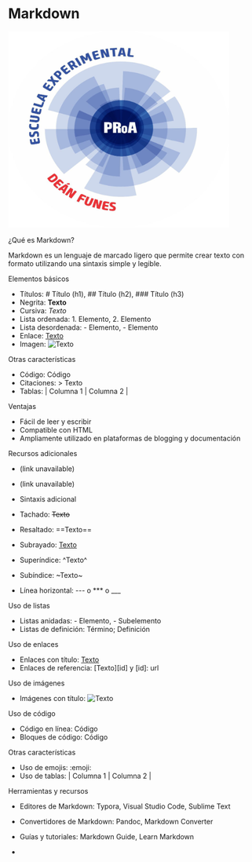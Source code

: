 # Markdown
<img src="1000382564.jpg" alt="texto alternativo" width="450" height="400">

¿Qué es Markdown?

Markdown es un lenguaje de marcado ligero que permite crear texto con formato utilizando una sintaxis simple y legible.

Elementos básicos

- Títulos: # Título (h1), ## Título (h2), ### Título (h3)
- Negrita: **Texto**
- Cursiva: *Texto*
- Lista ordenada: 1. Elemento, 2. Elemento
- Lista desordenada: - Elemento, - Elemento
- Enlace: [Texto](url)
- Imagen: ![Texto](url)

Otras características

- Código: Código
- Citaciones: > Texto
- Tablas: | Columna 1 | Columna 2 |

Ventajas

- Fácil de leer y escribir
- Compatible con HTML
- Ampliamente utilizado en plataformas de blogging y documentación

Recursos adicionales

- (link unavailable)
- (link unavailable)

- Sintaxis adicional

- Tachado: ~~Texto~~
- Resaltado: ==Texto==
- Subrayado: <u>Texto</u>
- Superíndice: ^Texto^
- Subíndice: ~Texto~
- Línea horizontal: --- o *** o ___

Uso de listas

- Listas anidadas: - Elemento, - Subelemento
- Listas de definición: Término; Definición

Uso de enlaces

- Enlaces con título: [Texto](url "Título")
- Enlaces de referencia: [Texto][id] y [id]: url

Uso de imágenes

- Imágenes con título: ![Texto](url "Título")

Uso de código

- Código en línea: Código
- Bloques de código: Código

Otras características

- Uso de emojis: :emoji:
- Uso de tablas: | Columna 1 | Columna 2 |

Herramientas y recursos

- Editores de Markdown: Typora, Visual Studio Code, Sublime Text
- Convertidores de Markdown: Pandoc, Markdown Converter
- Guías y tutoriales: Markdown Guide, Learn Markdown

- 
